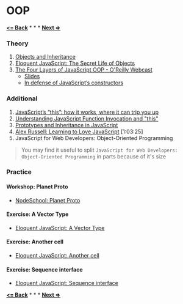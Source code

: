 # OOP

**[<= Back](../04-high-order-functions/high-order-functions.md)**		*	*	*	**[Next =>](../06-project-elife/project-elife.md)**

### Theory

1. [Objects and Inheritance](http://speakingjs.com/es5/ch17.html)
1. [Eloquent JavaScript: The Secret Life of Objects](http://eloquentjavascript.net/06_object.html)
1. [The Four Layers of JavaScript OOP - O'Reilly Webcast](https://www.youtube.com/watch?v=VJOTcUsD2kA&t=6m16s)
    * [Slides](https://speakerdeck.com/rauschma/the-four-layers-of-javascript-oop)
    * [In defense of JavaScript’s constructors](http://www.2ality.com/2013/07/defending-constructors.html)

### Additional

1. [JavaScript’s “this”: how it works, where it can trip you up](http://www.2ality.com/2014/05/this.html)
1. [Understanding JavaScript Function Invocation and "this"](http://yehudakatz.com/2011/08/11/understanding-javascript-function-invocation-and-this/)
1. [Prototypes and Inheritance in JavaScript](https://msdn.microsoft.com/en-us/magazine/ff852808.aspx)
1. [Alex Russell: Learning to Love JavaScript](https://www.youtube.com/watch?v=seX7jYI96GE) [1:03:25]
1. JavaScript for Web Developers: Object-Oriented Programming

> You may find it useful to split `JavaScript for Web Developers: Object-Oriented Programming` in parts because of it's size

### Practice

#### Workshop: Planet Proto

* [NodeSchool: Planet Proto](https://github.com/sporto/planetproto)

#### Exercise: A Vector Type
 
* [Eloquent JavaScript: A Vector Type](http://eloquentjavascript.net/06_object.html#h_zO8FRQBMAy)
 
#### Exercise: Another cell
 
* [Eloquent JavaScript: Another cell](http://eloquentjavascript.net/06_object.html#h_nLNNevzcF7)
 
#### Exercise: Sequence interface
 
* [Eloquent JavaScript: Sequence interface](http://eloquentjavascript.net/06_object.html#h_a0w19Kx5iq)

**[<= Back](../04-high-order-functions/high-order-functions.md)**		*	*	*	**[Next =>](../06-project-elife/project-elife.md)**
